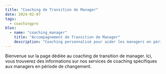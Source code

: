 ```yaml
---
title: "Coaching de Transition de Manager"
date: 2024-02-07
tags:
  - coachingpro
blox:
  - name: "coaching_manager"
    title: "Accompagnement de Transition de Manager"
    description: "Coaching personnalisé pour aider les managers en période de transition."
---
```


Bienvenue sur la page dédiée au coaching de transition de manager. Ici, vous trouverez des informations sur nos services de coaching spécifiques aux managers en période de changement.

